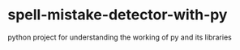 # spell-mistake-detector-with-py
python project for understanding the working of py and its libraries
